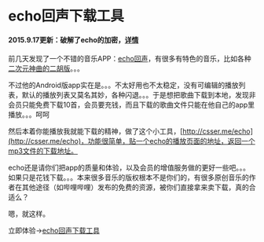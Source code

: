 # echo回声下载工具

#### 2015.9.17更新：破解了echo的加密，[详情](/posts/EchoE59B9EE5A3B0E4B88BE8BDBDE5B7A5E585B7E69BB4E696B0)

前几天发现了一个不错的音乐APP：[echo回声](http://www.app-echo.com/)，有很多有特色的音乐，比如各种[二次元神曲的二胡版](http://www.app-echo.com/sound/324117)。。。

不过他的Android版app实在是。。。不太好用也不太稳定，没有可编辑的播放列表，默认的播放列表又莫名其妙，各种闪退。。。于是想把歌曲下载到本地，发现非会员只能免费下载10首，会员要充钱，而且下载的歌曲文件只能在他自己的app里播放。。。呵呵

然后本着你能播放我就能下载的精神，做了这个小工具，[http://csser.me/echo](http://csser.me/echo)，功能很简单，贴一个echo的播放页面的地址，返回一个mp3文件的下载地址。

echo还是请你们把app的质量和体验，以及会员的增值服务做的更好一些吧。。。如果只是花钱下载。。。本来很多音乐的版权根本不是你们的，有很多原创音乐的作者在其他途径（如哔哩哔哩）发布的免费的资源，被你们直接拿来卖下载，真的合适么？

嗯，就这样。

立即体验→[echo回声下载工具](http://csser.me/echo)
